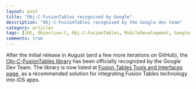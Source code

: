 ```yaml
---
layout: post
title: "Obj-C-FusionTables recognised by Google"
description: "Obj-C-FusionTables recognised by the Google dev team"
category: articles
tags: [iOS, Objective-C, Obj-C-FusionTables, MobileDevelopment, Google Fusion Tables]
comments: true
---
```


After the initial release in August (and a few more iterations on GitHub), the [Obj-C-FusionTables library](https://github.com/akpw/Obj-C-FusionTables) has been officially recognized by the Google Dev Team. The library is now listed at [Fusion Tables Tools and Interfaces page](https://developers.google.com/fusiontables/docs/tools), as a recommended solution for integrating Fusion Tables technology into iOS apps.
